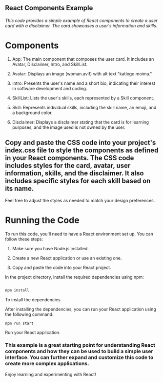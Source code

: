 ## React Components Example

###### This code provides a simple example of React components to create a user card with a disclaimer. The card showcases a user's information and skills.

# Components

1. App: The main component that composes the user card. It includes an Avatar, Disclaimer, Intro, and SkillList.

2. Avatar: Displays an image (woman.avif) with alt text "katlego moima."

3. Intro: Presents the user's name and a short bio, indicating their interest in software development and coding.

4. SkillList: Lists the user's skills, each represented by a Skill component.

5. Skill: Represents individual skills, including the skill name, an emoji, and a background color.

6. Disclaimer: Displays a disclaimer stating that the card is for learning purposes, and the image used is not owned by the user.

## Copy and paste the CSS code into your project's index.css file to style the components as defined in your React components. The CSS code includes styles for the card, avatar, user information, skills, and the disclaimer. It also includes specific styles for each skill based on its name.

Feel free to adjust the styles as needed to match your design preferences.

# Running the Code

To run this code, you'll need to have a React environment set up. You can follow these steps:

1. Make sure you have Node.js installed.

2. Create a new React application or use an existing one.

3. Copy and paste the code into your React project.

In the project directory, install the required dependencies using npm:

```bash

npm install

```

To install the dependencies

After installing the dependencies, you can run your React application using the following command:

```bash
npm run start
```

Run your React application.

### This example is a great starting point for understanding React components and how they can be used to build a simple user interface. You can further expand and customize this code to create more complex applications.

Enjoy learning and experimenting with React!

